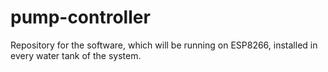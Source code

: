 # pump-controller

Repository for the software, which will be running on ESP8266, installed in every water tank of the system.
